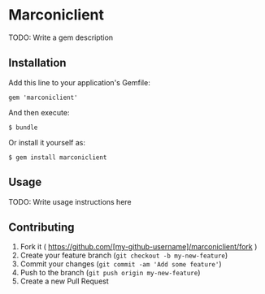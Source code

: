 # Marconiclient

TODO: Write a gem description

## Installation

Add this line to your application's Gemfile:

    gem 'marconiclient'

And then execute:

    $ bundle

Or install it yourself as:

    $ gem install marconiclient

## Usage

TODO: Write usage instructions here

## Contributing

1. Fork it ( https://github.com/[my-github-username]/marconiclient/fork )
2. Create your feature branch (`git checkout -b my-new-feature`)
3. Commit your changes (`git commit -am 'Add some feature'`)
4. Push to the branch (`git push origin my-new-feature`)
5. Create a new Pull Request
